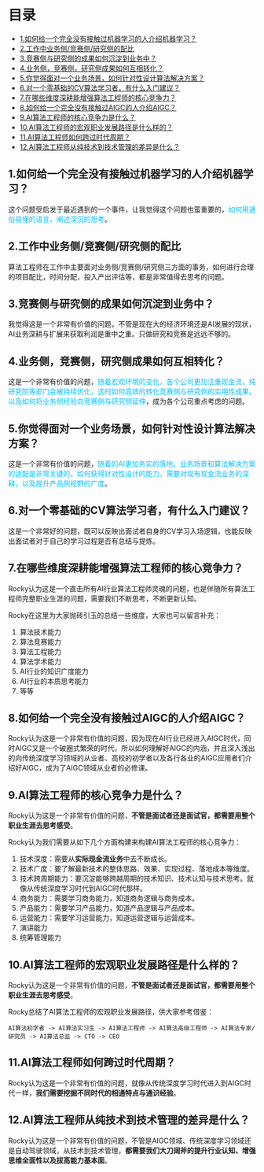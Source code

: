 # 目录

- [1.如何给一个完全没有接触过机器学习的人介绍机器学习？](#user-content-1.如何给一个完全没有接触过机器学习的人介绍机器学习？)
- [2.工作中业务侧/竞赛侧/研究侧的配比](#user-content-2.工作中业务侧竞赛侧研究侧的配比)
- [3.竞赛侧与研究侧的成果如何沉淀到业务中？](#user-content-3.竞赛侧与研究侧的成果如何沉淀到业务中？)
- [4.业务侧，竞赛侧，研究侧成果如何互相转化？](#user-content-4.业务侧，竞赛侧，研究侧成果如何互相转化？)
- [5.你觉得面对一个业务场景，如何针对性设计算法解决方案？](#user-content-5.你觉得面对一个业务场景，如何针对性设计算法解决方案？)
- [6.对一个零基础的CV算法学习者，有什么入门建议？](#user-content-6.对一个零基础的cv算法学习者，有什么入门建议？)
- [7.在哪些维度深耕能增强算法工程师的核心竞争力？](#user-content-7.在哪些维度深耕能增强算法工程师的核心竞争力？)
- [8.如何给一个完全没有接触过AIGC的人介绍AIGC？](#user-content-8.如何给一个完全没有接触过AIGC的人介绍AIGC？)
- [9.AI算法工程师的核心竞争力是什么？](#user-content-9.AI算法工程师的核心竞争力是什么？)
- [10.AI算法工程师的宏观职业发展路径是什么样的？](#user-content-10.AI算法工程师的宏观职业发展路径是什么样的？)
- [11.AI算法工程师如何跨过时代周期？](#user-content-11.AI算法工程师如何跨过时代周期？)
- [12.AI算法工程师从纯技术到技术管理的差异是什么？](#user-content-12.AI算法工程师从纯技术到技术管理的差异是什么？)


<h2 id="1.如何给一个完全没有接触过机器学习的人介绍机器学习？">1.如何给一个完全没有接触过机器学习的人介绍机器学习？</h2>

这个问题受启发于最近遇到的一个事件，让我觉得这个问题也蛮重要的，<font color=DeepSkyBlue>如何用通俗易懂的语言，阐述深沉的思考</font>。


<h2 id="2.工作中业务侧竞赛侧研究侧的配比">2.工作中业务侧/竞赛侧/研究侧的配比</h2>
  
算法工程师在工作中主要面对业务侧/竞赛侧/研究侧三方面的事务，如何进行合理的项目配比，时间分配，投入产出评估等，都是非常值得去思考的问题。


<h2 id="3.竞赛侧与研究侧的成果如何沉淀到业务中？">3.竞赛侧与研究侧的成果如何沉淀到业务中？</h2>
  
我觉得这是一个非常有价值的问题，不管是现在大的经济环境还是AI发展的现状，AI业务深耕与扩展来获取利润是重中之重。只做研究和竞赛是远远不够的。


<h2 id="4.业务侧，竞赛侧，研究侧成果如何互相转化？">4.业务侧，竞赛侧，研究侧成果如何互相转化？</h2>

这是一个非常有价值的问题，<font color=DeepSkyBlue>随着宏观环境的变化，各个公司更加注重现金流，纯研究院等部门会被持续优化，这时如何高效的转化竞赛侧与研究侧的实用性成果，以及如何将业务侧经验向竞赛侧与研究侧延伸</font>，成为各个公司重点考虑的问题。


<h2 id="5.你觉得面对一个业务场景，如何针对性设计算法解决方案？">5.你觉得面对一个业务场景，如何针对性设计算法解决方案？</h2>
  
这是一个非常有价值的问题，<font color=DeepSkyBlue>随着的AI更加务实的落地，业务场景和算法解决方案的适配是非常关键的。如何获得针对性设计的能力，需要对现有现金流业务的深耕，以及提升产品侧视野的广度</font>。


<h2 id="6.对一个零基础的cv算法学习者，有什么入门建议？">6.对一个零基础的CV算法学习者，有什么入门建议？</h2>

这是一个非常好的问题，既可以反映出面试者自身的CV学习入场逻辑，也能反映出面试者对于自己的学习过程是否有总结与提炼。


<h2 id="7.在哪些维度深耕能增强算法工程师的核心竞争力？">7.在哪些维度深耕能增强算法工程师的核心竞争力？</h2>

Rocky认为这是一个直击所有AI行业算法工程师灵魂的问题，也是伴随所有算法工程师完整职业生涯的问题，需要我们不断思考，不断更新认知。

Rocky在这里为大家抛砖引玉的总结一些维度，大家也可以留言补充：
1. 算法技术能力
2. 算法竞赛能力
3. 算法工程能力
4. 算法学术能力
5. AI行业的知识广度能力
6. AI行业的本质思考能力
7. 等等


<h2 id="8.如何给一个完全没有接触过AIGC的人介绍AIGC？">8.如何给一个完全没有接触过AIGC的人介绍AIGC？</h2>

Rocky认为这是一个非常有价值的问题，因为现在AI行业已经进入AIGC时代，同时AIGC又是一个破圈式繁荣的时代，所以如何理解好AIGC的内涵，并且深入浅出的向传统深度学习领域的从业者、高校的初学者以及各行各业的AIGC应用者们介绍好AIGC，成为了AIGC领域从业者的必修课。


<h2 id="9.AI算法工程师的核心竞争力是什么？">9.AI算法工程师的核心竞争力是什么？</h2>

Rocky认为这是一个非常有价值的问题，**不管是面试者还是面试官，都需要用整个职业生涯去思考感受**。

Rocky认为我们需要从如下几个方面构建来构建AI算法工程师的核心竞争力：

1. 技术深度：需要从**实际现金流业务**中去不断成长。
2. 技术广度：要了解最新技术的整体思路、效果、实现过程、落地成本等维度。
3. 技术跨周期能力：要沉淀能够跨越周期的技术知识、技术认知与技术思考。就像从传统深度学习时代到AIGC时代那样。
4. 商务能力：需要学习商务能力，知道商务逻辑与商务成本。
5. 产品能力：需要学习产品能力，知道产品逻辑与产品成本。
6. 运营能力：需要学习运营能力，知道运营逻辑与运营成本。
7. 演讲能力
8. 统筹管理能力


<h2 id="10.AI算法工程师的宏观职业发展路径是什么样的？">10.AI算法工程师的宏观职业发展路径是什么样的？</h2>

Rocky认为这是一个非常有价值的问题，**不管是面试者还是面试官，都需要用整个职业生涯去思考感受**。

Rocky总结了AI算法工程师的宏观职业发展路径，供大家参考借鉴：

`AI算法初学者 -> AI算法实习生 -> AI算法工程师 -> AI算法高级工程师 -> AI算法专家/研究员 -> AI算法总监 -> CTO -> CEO` 


<h2 id="11.AI算法工程师如何跨过时代周期？">11.AI算法工程师如何跨过时代周期？</h2>

Rocky认为这是一个非常有价值的问题，就像从传统深度学习时代进入到AIGC时代一样，**我们需要挖掘不同时代的相通特点与通识经验**。


<h2 id="12.AI算法工程师从纯技术到技术管理的差异是什么？">12.AI算法工程师从纯技术到技术管理的差异是什么？</h2>

Rocky认为这是一个非常有价值的问题，不管是AIGC领域、传统深度学习领域还是自动驾驶领域，从技术到技术管理，**都需要我们大刀阔斧的提升行业认知、增强思维全面性以及拔高能力基本面**。


